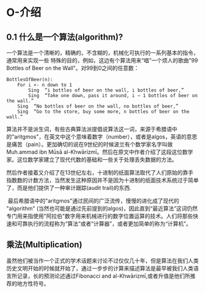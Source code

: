# O-介绍

## 0.1 什么是一个算法(algorithm)?

一个算法是一个清晰的，精确的，不含糊的，机械化可执行的一系列基本的指令，通常用来实现一些 特殊的目的，例如，这边有个算法用来“唱”一个烦人的歌曲"99 Bottles of Beer on the Wall"。对99到0之间的任意数：
```
BottlesOfBeer(n):
    For i <- n down to 1
        Sing  “i bottles of beer on the wall, i bottles of beer,”
        Sing  “Take one down, pass it around, i − 1 bottles of beer on the wall.”
    Sing  “No bottles of beer on the wall, no bottles of beer,”
    Sing  “Go to the store, buy some more, n bottles of beer on the wall.”
```
​	算法并不是派生词，有些古典算法派提倡说算法这一词，来源于希腊语中的"aritgmos"，在英文中这个意味着数字（number），或者是algos，英语的意思是痛苦（pain）。更加确切的说在9世纪的时候波兰有个数学家名字叫做Muh.ammad ibn Mūsā al-Khwārizmı̄。然后在原文中作者介绍了这段这位数学家。这位数学家建立了现代代数的基础和一些关于处理丢失数据的方法。

​	然后作者接着又介绍了在13世纪左右，十进制的纸面算法取代了人们原始的靠手指数数的计数方法，当然发生这种原因并不是因为十进制的纸面技术系统过于简单了，而是他们提供了一种审计跟踪(audit trail)的东西.

​	最后希腊语中的"aritgmos"通过民间的广泛流传，慢慢的进化成了现代的 "algorithm" (当然也可能是通过先前提到的algos)，因此直到“最近算法”这词仍然专门用来指使用"阿拉伯"数字用来机械进行的数字位置运算的技术。人们将那些快速和可靠执行的流程称为“算法”或者“计算器”，或者更加简单的称为“计算机”。

## 乘法(Multiplication)

虽然他们被当作一个正式的学术话题来讨论不过仅仅几十年，但是算法在我们人类历史文明开始的时候就开始了，通过一步步的计算来描述算法是最早被我们人类语言所记录，长的预测论述通过Fibonacci and al-Khwārizmı̄,或者升值是他们所推荐的地方性符号。